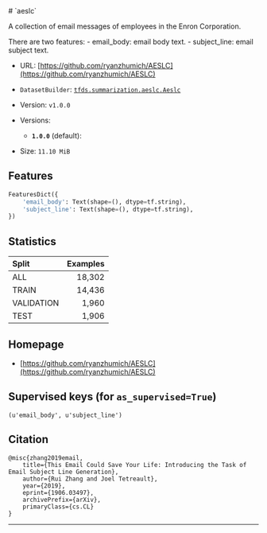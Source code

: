 <div itemscope itemtype="http://schema.org/Dataset">
  <div itemscope itemprop="includedInDataCatalog" itemtype="http://schema.org/DataCatalog">
    <meta itemprop="name" content="TensorFlow Datasets" />
  </div>
  <meta itemprop="name" content="aeslc" />
  <meta itemprop="description" content="&#10;A collection of email messages of employees in the Enron Corporation.&#10;&#10;There are two features:&#10;  - email_body: email body text.&#10;  - subject_line: email subject text.&#10;&#10;&#10;To use this dataset:&#10;&#10;```python&#10;import tensorflow_datasets as tfds&#10;&#10;ds = tfds.load('aeslc', split='train')&#10;for ex in ds.take(4):&#10;  print(ex)&#10;```&#10;&#10;See [the guide](https://www.tensorflow.org/datasets/overview) for more&#10;informations on [tensorflow_datasets](https://www.tensorflow.org/datasets).&#10;&#10;" />
  <meta itemprop="url" content="https://www.tensorflow.org/datasets/catalog/aeslc" />
  <meta itemprop="sameAs" content="https://github.com/ryanzhumich/AESLC" />
  <meta itemprop="citation" content="&#10;@misc{zhang2019email,&#10;    title={This Email Could Save Your Life: Introducing the Task of Email Subject Line Generation},&#10;    author={Rui Zhang and Joel Tetreault},&#10;    year={2019},&#10;    eprint={1906.03497},&#10;    archivePrefix={arXiv},&#10;    primaryClass={cs.CL}&#10;}&#10;" />
</div>
# `aeslc`

A collection of email messages of employees in the Enron Corporation.

There are two features: - email_body: email body text. - subject_line: email
subject text.

*   URL:
    [https://github.com/ryanzhumich/AESLC](https://github.com/ryanzhumich/AESLC)
*   `DatasetBuilder`:
    [`tfds.summarization.aeslc.Aeslc`](https://github.com/tensorflow/datasets/tree/master/tensorflow_datasets/summarization/aeslc.py)
*   Version: `v1.0.0`
*   Versions:

    *   **`1.0.0`** (default):

*   Size: `11.10 MiB`

## Features
```python
FeaturesDict({
    'email_body': Text(shape=(), dtype=tf.string),
    'subject_line': Text(shape=(), dtype=tf.string),
})
```

## Statistics

Split      | Examples
:--------- | -------:
ALL        | 18,302
TRAIN      | 14,436
VALIDATION | 1,960
TEST       | 1,906

## Homepage

*   [https://github.com/ryanzhumich/AESLC](https://github.com/ryanzhumich/AESLC)

## Supervised keys (for `as_supervised=True`)
`(u'email_body', u'subject_line')`

## Citation
```
@misc{zhang2019email,
    title={This Email Could Save Your Life: Introducing the Task of Email Subject Line Generation},
    author={Rui Zhang and Joel Tetreault},
    year={2019},
    eprint={1906.03497},
    archivePrefix={arXiv},
    primaryClass={cs.CL}
}
```

--------------------------------------------------------------------------------
